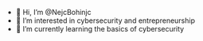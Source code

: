 - 👋 Hi, I’m @NejcBohinjc
- 👀 I’m interested in cybersecurity and entrepreneurship
- 🌱 I’m currently learning the basics of cybersecurity

